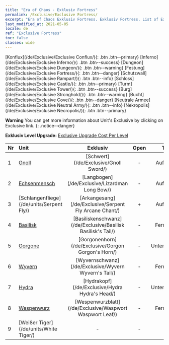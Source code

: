 ```yaml
---
title: "Era of Chaos - Exklusiv Fortress"
permalink: /Exclusive/Exclusive Fortress/
excerpt: "Era of Chaos Exklusiv Fortress. Exklusiv Fortress. List of Exklusiv Fortress in Era of Chaos"
last_modified_at: 2021-05-05
locale: de
ref: "Exclusive Fortress"
toc: false
classes: wide
---
```

 [Konflux](/de/Exclusive/Exclusive Conflux/){: .btn .btn--primary} [Inferno](/de/Exclusive/Exclusive Inferno/){: .btn .btn--success} [Dungeon](/de/Exclusive/Exclusive Dungeon/){: .btn .btn--warning} [Festung](/de/Exclusive/Exclusive Fortress/){: .btn .btn--danger} [Schutzwall](/de/Exclusive/Exclusive Rampart/){: .btn .btn--info} [Schloss](/de/Exclusive/Exclusive Castle/){: .btn .btn--primary} [Turm](/de/Exclusive/Exclusive Tower/){: .btn .btn--success} [Burg](/de/Exclusive/Exclusive Stronghold/){: .btn .btn--warning} [Bucht](/de/Exclusive/Exclusive Cove/){: .btn .btn--danger} [Neutrale Armee](/de/Exclusive/Exclusive Neutral Army/){: .btn .btn--info} [Nekropolis](/de/Exclusive/Exclusive Necropolis/){: .btn .btn--primary} 

**Warning** You can get more information about Unit's Exclusive by clicking on Exclusive link. 
{: .notice--danger}

 **Exklusiv Level Upgrade:** [Exclusive Upgrade Cost Per Level](/Exclusive/ExclusiveUpgradeCostPerLevel/)

  | Nr |         Unit        | Exklusiv | Open  |    Type   |  Item to Rank UP      |  Skin   |
  |:---|:--------------------|:-------------:|:-----:|:---------:|:---------------------:|:-------:|
  | 1  | [Gnoll](/de/units/Gnoll/) | [Schwert](/de/Exclusive/Gnoll Sword/) | - | Aufladung | [Schwert-Token](/ItemsDE/con_912/) | - |
  | 2  | [Echsenmensch](/de/units/Lizardman/) | [Langbogen](/de/Exclusive/Lizardman Long Bow/) | - | Aufladung | [Langbogen-Token](/ItemsDE/con_914/) | - |
  | 3  | [Schlangenfliege](/de/units/Serpent Fly/) | [Arkangesang](/de/Exclusive/Serpent Fly Arcane Chant/) | + | Aufladung | [Arkangesang-Token](/ItemsDE/con_915/) | - |
  | 4  | [Basilisk](/de/units/Basilisk/) | [Basiliskenschwanz](/de/Exclusive/Basilisk Basilisk's Tail/) | - | Fernkampf | [Basiliskenschwanz-Token](/ItemsDE/con_994/) | [„Feuerenergie“-Spezialskin](/ItemsDE/con_662/) |
  | 5  | [Gorgone](/de/units/Gorgon/) | [Gorgonenhorn](/de/Exclusive/Gorgon Gorgon's Horn/) | - | Unterstützung | [Gorgonenhorn-Token](/ItemsDE/con_995/) | [Gorgonenhorn-Spezialskin](/ItemsDE/con_663/) |
  | 6  | [Wyvern](/de/units/Wyvern/) | [Wyvernschwanz](/de/Exclusive/Wyvern Wyvern's Tail/) | - | Fernkampf | [Wyvernschwanz-Token](/ItemsDE/con_996/) | [Wyvernschwanz-Spezialskin](/ItemsDE/con_664/) |
  | 7  | [Hydra](/de/units/Hydra/) | [Hydrakopf](/de/Exclusive/Hydra Hydra's Head/) | - | Unterstützung | [Hydrakopf-Token](/ItemsDE/con_997/) | [„Energiekern“-Spezialskin](/ItemsDE/con_665/) |
  | 8  | [Wespenwurz](/de/units/Waspwort/) | [Wespenwurzblatt](/de/Exclusive/Waspwort Waspwort Leaf/) | - | Fernkampf | - | - |
  | 9  | [Weißer Tiger](/de/units/White Tiger/) | - | - | - | none | none |
